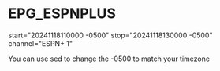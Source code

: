 # EPG_ESPNPLUS

start="20241118110000 -0500" stop="20241118130000 -0500" channel="ESPN+ 1"

You can use sed to change the -0500 to match your timezone
